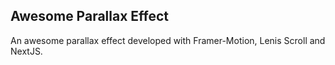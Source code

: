 ## Awesome Parallax Effect

An awesome parallax effect developed with Framer-Motion, Lenis Scroll and NextJS.
